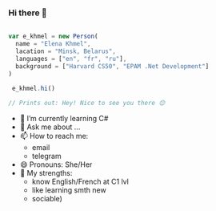 ### Hi there 👋

```javascript

var e_khmel = new Person(
  name = "Elena Khmel",
  lacation = "Minsk, Belarus",
  languages = ["en", "fr", "ru"],
  background = ["Harvard CS50", "EPAM .Net Development"]
)
 
 e_khmel.hi()

// Prints out: Hey! Nice to see you there 😊

```


- 🌱 I’m currently learning C#
- 💬 Ask me about ...
- 📫 How to reach me: 
    + email
    + telegram
- 😄 Pronouns: She/Her 
- 💪 My strengths:
    + know English/French at C1 lvl
    + like learning smth new
    + sociable)
